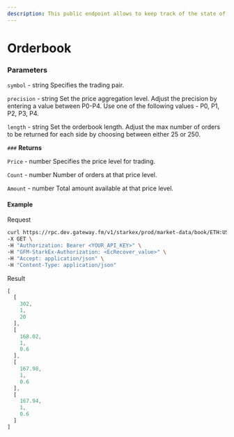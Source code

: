 ```yaml
---
description: This public endpoint allows to keep track of the state of orderbooks on a price aggregated basis with customizable precision.
---
```


# Orderbook

### **Parameters**

`symbol` - string
Specifies the trading pair.

`precision` - string
Set the price aggregation level. Adjust the precision by entering a value between P0-P4. Use one of the following values - P0, P1, P2, P3, P4.

`length` - string
Set the orderbook length. Adjust the max number of orders to be returned for each side by choosing between either 25 or 250.


`###` **Returns**

`Price` - number
Specifies the price level for trading.

`Count` - number
Number of orders at that price level.

`Amount` - number
Total amount available at that price level.

#### **Example**

Request

```bash
curl https://rpc.dev.gateway.fm/v1/starkex/prod/market-data/book/ETH:USDT/P0/25 \
-X GET \
-H "Authorization: Bearer <YOUR_API_KEY>" \
-H "GFM-StarkEx-Authorization: <EcRecover_value>" \
-H "Accept: application/json" \
-H "Content-Type: application/json"
```


Result

```javascript
[
  [
    302,
    1,
    20
  ],
  [
    168.02,
    1,
    0.6
  ],
  [
    167.98,
    1,
    0.6
  ],
  [
    167.94,
    1,
    0.6
  ]
]
```